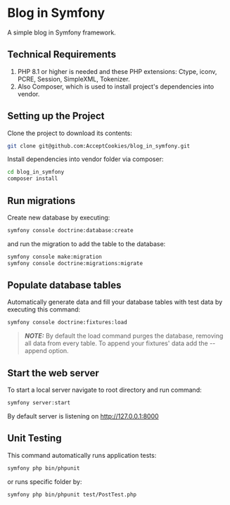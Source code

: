 # Blog in Symfony

A simple blog in Symfony framework.

## Technical Requirements

1. PHP 8.1 or higher is needed and these PHP extensions: Ctype, iconv, PCRE, Session, SimpleXML, Tokenizer.
2. Also Composer, which is used to install project's dependencies into vendor.

## Setting up the Project
Clone the project to download its contents: 

```bash
git clone git@github.com:AcceptCookies/blog_in_symfony.git
```

Install dependencies into vendor folder via composer:
```bash
cd blog_in_symfony
composer install
```

## Run migrations
Create new database by executing:
```bash
symfony console doctrine:database:create
```
and run the migration to add the table to the database:
```bash
symfony console make:migration
symfony console doctrine:migrations:migrate
```

## Populate database tables

Automatically generate data and fill your database tables with test data by executing this command:

```bash
symfony console doctrine:fixtures:load
```
> **_NOTE:_** By default the load command purges the database, removing all data from every table. 
> To append your fixtures' data add the --append option.

## Start the web server

To start a local server navigate to root directory and run command:

```bash 
symfony server:start
```

By default server is listening on http://127.0.0.1:8000 

## Unit Testing

This command automatically runs application tests:

```bash
symfony php bin/phpunit
```

or runs specific folder by: 

```bash
symfony php bin/phpunit test/PostTest.php
```
